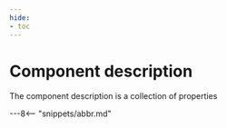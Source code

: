 ```yaml
---
hide:
- toc
---
```


<!-- SPDX-License-Identifier: CC-BY-4.0 -->
<!-- Copyright Contributors to the ODPi Egeria project. -->

# Component description

The component description is a collection of properties 


---8<-- "snippets/abbr.md"
